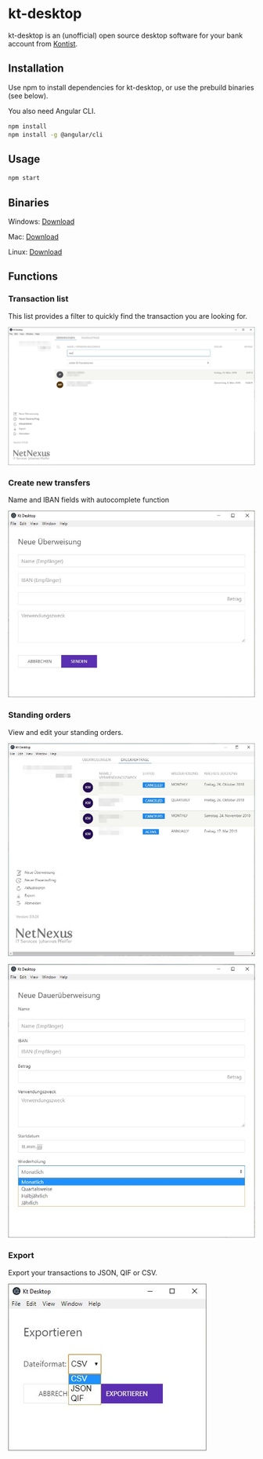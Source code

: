 # kt-desktop

kt-desktop is an (unofficial) open source desktop software for your bank account from [Kontist](https://kontist.com/).

## Installation

Use npm to install dependencies for kt-desktop, or use the prebuild binaries (see below).

You also need Angular CLI.

```bash
npm install
npm install -g @angular/cli
```

## Usage

```bash
npm start
```

## Binaries 
Windows: [Download](https://netnexus.de/kt-desktop/latest-win)

Mac: [Download](https://netnexus.de/kt-desktop/latest-mac)

Linux: [Download](https://netnexus.de/kt-desktop/latest-linux)


## Functions

### Transaction list
This list provides a filter to quickly find the transaction you are looking for.

![bankTransfer](Readme/bankTransfer.JPG?raw=true "bankTransfer")


### Create new transfers
Name and IBAN fields with autocomplete function

![bankTransferForm](Readme/bankTransferForm.jpg?raw=true "create transfer")


### Standing orders
View and edit your standing orders.

![standingOrder](Readme/standingorder.JPG?raw=true "standing order list")

![standingOrderForm](Readme/standingorderForm.JPG?raw=true "create standing order")


### Export
Export your transactions to JSON, QIF or CSV.

![standingOrder](Readme/export.JPG?raw=true "Export")
